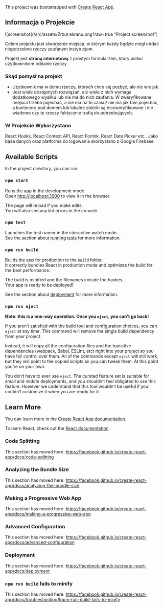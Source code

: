 This project was bootstrapped with [Create React App](https://github.com/facebook/create-react-app).

## Informacja o Projekcie
![screenshot](/src/assets/Zrzut ekranu.png?raw=true "Project screenshot")

Celem projektu jest stworzenie miejsca, w którym każdy będzie mógł oddać niepotrzebne rzeczy zaufanym instytucjom.

Projekt jest **stroną internetową** z prostym formularzem, który ułatwi użytkownikom oddanie rzeczy. 

### Skąd pomysł na projekt

-  Użytkownik ma w domu rzeczy, których chce się pozbyć, ale nie wie jak.
- Jest wiele dostępnych rozwiązań, ale wiele z nich wymaga dodatkowego wysiłku lub nie ma do nich zaufania. W zweryfikowane miejsca trzeba pojechać, a nie ma na to czasu/ nie ma jak tam pojechać, a kontenery pod domem lub lokalne zbiórki są niezweryfikowane i nie wiadomo czy te rzeczy faktycznie trafią do potrzebujących. 

### W Projekcie Wykorzystano

React Hooks, React Context API, React Formik, React Date Picker etc..
Jako baza danych oraz platforma do logowania skorzystano z Google Firebase 

## Available Scripts

In the project directory, you can run:

### `npm start`

Runs the app in the development mode.<br />
Open [http://localhost:3000](http://localhost:3000) to view it in the browser.

The page will reload if you make edits.<br />
You will also see any lint errors in the console.

### `npm test`

Launches the test runner in the interactive watch mode.<br />
See the section about [running tests](https://facebook.github.io/create-react-app/docs/running-tests) for more information.

### `npm run build`

Builds the app for production to the `build` folder.<br />
It correctly bundles React in production mode and optimizes the build for the best performance.

The build is minified and the filenames include the hashes.<br />
Your app is ready to be deployed!

See the section about [deployment](https://facebook.github.io/create-react-app/docs/deployment) for more information.

### `npm run eject`

**Note: this is a one-way operation. Once you `eject`, you can’t go back!**

If you aren’t satisfied with the build tool and configuration choices, you can `eject` at any time. This command will remove the single build dependency from your project.

Instead, it will copy all the configuration files and the transitive dependencies (webpack, Babel, ESLint, etc) right into your project so you have full control over them. All of the commands except `eject` will still work, but they will point to the copied scripts so you can tweak them. At this point you’re on your own.

You don’t have to ever use `eject`. The curated feature set is suitable for small and middle deployments, and you shouldn’t feel obligated to use this feature. However we understand that this tool wouldn’t be useful if you couldn’t customize it when you are ready for it.

## Learn More

You can learn more in the [Create React App documentation](https://facebook.github.io/create-react-app/docs/getting-started).

To learn React, check out the [React documentation](https://reactjs.org/).

### Code Splitting

This section has moved here: https://facebook.github.io/create-react-app/docs/code-splitting

### Analyzing the Bundle Size

This section has moved here: https://facebook.github.io/create-react-app/docs/analyzing-the-bundle-size

### Making a Progressive Web App

This section has moved here: https://facebook.github.io/create-react-app/docs/making-a-progressive-web-app

### Advanced Configuration

This section has moved here: https://facebook.github.io/create-react-app/docs/advanced-configuration

### Deployment

This section has moved here: https://facebook.github.io/create-react-app/docs/deployment

### `npm run build` fails to minify

This section has moved here: https://facebook.github.io/create-react-app/docs/troubleshooting#npm-run-build-fails-to-minify
